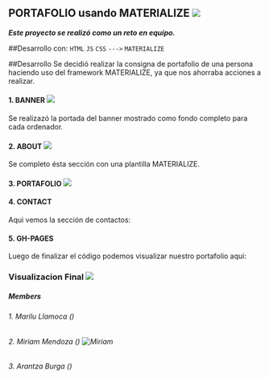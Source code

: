 ## PORTAFOLIO usando MATERIALIZE  ![](../favicon.io)
***Este proyecto se realizó como un reto en equipo.***

##Desarrollo con:
`HTML` `JS` `CSS` `--->` `MATERIALIZE`

##Desarrollo
Se decidió realizar la consigna de portafolio de una persona haciendo uso del framework MATERIALIZE, ya que nos ahorraba acciones a realizar.

#### 1. BANNER  ![](assets/favicon/banner.png)
Se realizazó la portada del banner mostrado como fondo completo para cada ordenador.

#### 2. ABOUT  ![](assets/favicon/about.png)
Se completo ésta sección con una plantilla MATERIALIZE.


#### 3. PORTAFOLIO  ![](assets/favicon/portfolio.png)

#### 4. CONTACT
Aqui vemos la sección de contactos:

#### 5. GH-PAGES
Luego de finalizar el código podemos visualizar nuestro portafolio aqui:

### Visualizacion Final  ![](assets/favicon/final.png)
##### Members

###### *1. Marilu Llamoca ()*

###### *2. Miriam Mendoza () ![Miriam](assets/favicon/Miriam.png)*

###### *3. Arantza Burga ()*

